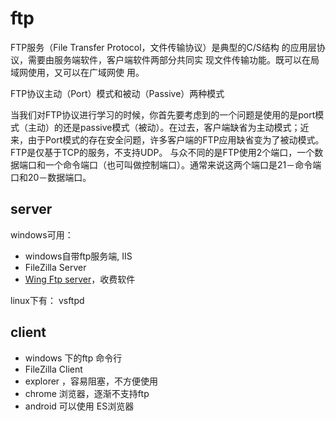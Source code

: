 # ftp

FTP服务（File Transfer Protocol，文件传输协议）是典型的C/S结构 的应用层协议，需要由服务端软件，客户端软件两部分共同实 现文件传输功能。既可以在局域网使用，又可以在广域网使 用。

FTP协议主动（Port）模式和被动（Passive）两种模式

当我们对FTP协议进行学习的时候，你首先要考虑到的一个问题是使用的是port模式（主动）的还是passive模式（被动）。在过去，客户端缺省为主动模式；近来，由于Port模式的存在安全问题，许多客户端的FTP应用缺省变为了被动模式。FTP是仅基于TCP的服务，不支持UDP。 与众不同的是FTP使用2个端口，一个数据端口和一个命令端口（也可叫做控制端口）。通常来说这两个端口是21－命令端口和20－数据端口。


## server

windows可用：
- windows自带ftp服务端, IIS
- FileZilla Server
- [Wing Ftp server](https://www.wftpserver.com/download.htm)，收费软件 

linux下有：
vsftpd

## client

- windows 下的ftp 命令行
- FileZilla Client
- explorer ，容易阻塞，不方便使用
- chrome 浏览器，逐渐不支持ftp
- android 可以使用 ES浏览器
